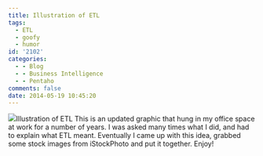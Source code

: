 ```yaml
---
title: Illustration of ETL
tags:
  - ETL
  - goofy
  - humor
id: '2102'
categories:
  - - Blog
  - - Business Intelligence
  - - Pentaho
comments: false
date: 2014-05-19 10:45:20
---
```


[![](http://edpflager.com/wp-content/uploads/2014/05/ETL-300x161.png)](http://edpflager.com/wp-content/uploads/2014/05/ETL.png)Illustration of ETL This is an updated graphic that hung in my office space at work for a number of years. I was asked many times what I did, and had to explain what ETL meant. Eventually I came up with this idea, grabbed some stock images from iStockPhoto and put it together. Enjoy!